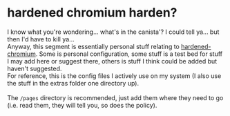 # hardened chromium harden?

I know what you're wondering... what's in the canista'? I could tell ya... but then I'd have to kill ya...
\
Anyway, this segment is essentially personal stuff relating to [hardened-chromium](https://github.com/secureblue/hardened-chromium/). Some is personal configuration, some stuff is a test bed for stuff I may add here or suggest there, others is stuff I think could be added but haven't suggested.
\
For reference, this is the config files I actively use on my system (I also use the stuff in the extras folder one directory up).
\
\
The `/pages` directory is recommended, just add them where they need to go (i.e. read them, they will tell you, so does the policy).
